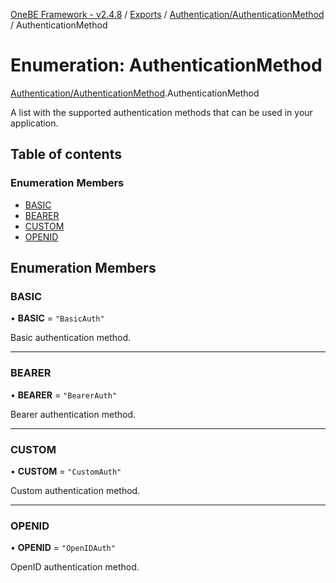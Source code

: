 [OneBE Framework - v2.4.8](../README.md) / [Exports](../modules.md) / [Authentication/AuthenticationMethod](../modules/Authentication_AuthenticationMethod.md) / AuthenticationMethod

# Enumeration: AuthenticationMethod

[Authentication/AuthenticationMethod](../modules/Authentication_AuthenticationMethod.md).AuthenticationMethod

A list with the supported authentication methods that can be used in your application.

## Table of contents

### Enumeration Members

- [BASIC](Authentication_AuthenticationMethod.AuthenticationMethod.md#basic)
- [BEARER](Authentication_AuthenticationMethod.AuthenticationMethod.md#bearer)
- [CUSTOM](Authentication_AuthenticationMethod.AuthenticationMethod.md#custom)
- [OPENID](Authentication_AuthenticationMethod.AuthenticationMethod.md#openid)

## Enumeration Members

### BASIC

• **BASIC** = ``"BasicAuth"``

Basic authentication method.

___

### BEARER

• **BEARER** = ``"BearerAuth"``

Bearer authentication method.

___

### CUSTOM

• **CUSTOM** = ``"CustomAuth"``

Custom authentication method.

___

### OPENID

• **OPENID** = ``"OpenIDAuth"``

OpenID authentication method.
